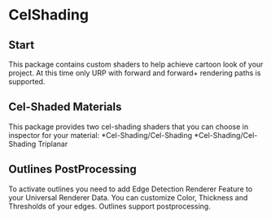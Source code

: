 # CelShading
## Start
This package contains custom shaders to help achieve cartoon look of your project.
At this time only URP with forward and forward+ rendering paths is supported.
## Cel-Shaded Materials
This package provides two cel-shading shaders that you can choose in inspector for your material:
*Cel-Shading/Cel-Shading
*Cel-Shading/Cel-Shading Triplanar
## Outlines PostProcessing
To activate outlines you need to add Edge Detection Renderer Feature to your Universal Renderer Data.
You can customize Color, Thickness and Thresholds of your edges.
Outlines support postprocessing.

